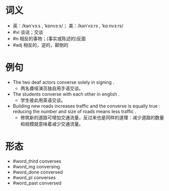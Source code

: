 # 词义
- 英：/kənˈvɜːs , ˈkɒnvɜːs/； 美：/kənˈvɜːrs , ˈkɑːnvɜːrs/
- #vi 谈话；交谈
- #n 相反的事物；(事实或陈述的)反面
- #adj 相反的，逆的，颠倒的
# 例句
- The two deaf actors converse solely in signing .
	- 两名聋哑演员独自用手语交谈。
- The students converse with each other in english .
	- 学生彼此用英语交谈。
- Building new roads increases traffic and the converse is equally true : reducing the number and size of roads means less traffic .
	- 修筑新的道路可增加交通流量，反过来也是同样的道理：减少道路的数量和规模就意味着减少交通流量。
# 形态
- #word_third converses
- #word_ing conversing
- #word_done conversed
- #word_pl converses
- #word_past conversed
